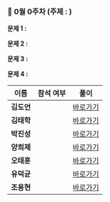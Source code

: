 ### <br/>📖 **0월 0주차 (주제 : )**

**문제 1 :**

**문제 2 :** 

**문제 3 :** 

**문제 4 :**

| 이름      | 참석 여부 | 풀이       |
|:-------:|:-----:|:--------:|
| **김도언** |       | [바로가기]() |
| **김태학** |       | [바로가기]() |
| **박진성** |       | [바로가기]() |
| **양희제** |       | [바로가기]() |
| **오태훈** |       | [바로가기]() |
| **유덕균** |       | [바로가기]() |
| **조용현** |       | [바로가기]() |
